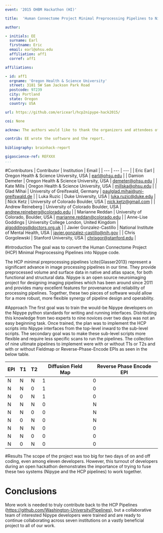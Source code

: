 ```yaml
---
event: '2015 OHBM Hackathon (HI)'

title:  'Human Connectome Project Minimal Preprocessing Pipelines to Nipype'

author:

- initials: EE
  surname: Earl
  firstname: Eric
  email: earl@ohsu.edu
  affiliation: aff1
  corref: aff1

affiliations: 

- id: aff1
  orgname: 'Oregon Health & Science University'
  street: 3181 SW Sam Jackson Park Road
  postcode: 97239
  city: Portland
  state: Oregon
  country: USA

url: https://github.com/ericearl/hcp2nipype-hack2015/

coi: None

acknow: The authors would like to thank the organizers and attendees of the 2015 OHBM Hackathon.

contrib: EE wrote the software and the report.
  
bibliography: brainhack-report

gigascience-ref: REFXXX
...
```


#Contributors
| Contributor | Institution | Email |
| --- | --- | --- |
| Eric Earl | Oregon Health & Science University, USA | earl@ohsu.edu |
| Damion Demeter | Oregon Health & Science University, USA | demeter@ohsu.edu |
| Kate Mills | Oregon Health & Science University, USA | millska@ohsu.edu |
| Glad Mihai | University of Greifswald, Germany | paulglad.mihai@uni-greifswald.de |
| Luka Ruzic | Duke University, USA | luka.ruzic@duke.edu |
| Nick Ketz | University of Colorado Boulder, USA | nick.ketz@gmail.com |
| Andrew Reineberg | University of Colorado Boulder, USA | andrew.reineberg@colorado.edu |
| Marianne Reddan | University of Colorado, Boulder, USA | marianne.reddan@colorado.edu |
| Anne-Lise Goddings | University College London, United Kingdom | algoddings@doctors.org.uk |
| Javier Gonzalez-Castillo | National Institute of Mental Health, USA | javier.gonzalez-castillo@nih.gov |
| Chris Gorgolewski | Stanford University, USA | chrisgor@stanford.edu |

#Introduction
The goal was to convert the Human Connectome Project (HCP) Minimal Preprocessing Pipelines into Nipype code.

The HCP minimal preprocessing pipelines \cite{Glasser2013} represent a significant advance in image processing pipelines in our time. They provide preprocessed volume and surface data in native and atlas space, for both functional and structural data. Nipype is an open source neuroimaging project for designing imaging pipelines which has been around since 2011 and provides many excellent features for provenance and reliability of processing pipelines. Together, these two pieces of software would allow for a more robust, more flexible synergy of pipeline design and operability.

#Approach
The first goal was to train the would-be Nipype developers on the Nipype python standards for writing and running interfaces.  Distributing this knowledge from two experts to nine novices over two days was not an easy beginning task.  Once trained, the plan was to implement the HCP scripts into Nipype interfaces from the top-level inward to the sub-level scripts. The secondary goal was to make these sub-level scripts more flexible and require less specific scans to run the pipelines. The collection of nine ultimate pipelines to implement were with or without T1s or T2s and with or without Fieldmap or Reverse-Phase-Encode EPIs as seen in the below table.

| EPI | T1 | T2 | Diffusion Field Map | Reverse Phase Encode EPI |
| --- | --- | --- | --- | --- |
| N | N | N | 1 | 0 |
| N | N | 0 | 1 | 0 |
| N | 0 | N | 1 | 0 |
| N | N | N | 0 | N |
| N | N | 0 | 0 | N |
| N | 0 | N | 0 | N |
| N | N | N | 0 | 0 |
| N | N | 0 | 0 | 0 |
| N | 0 | N | 0 | 0 |


#Results
The scope of the project was too big for two days of on and off coding, even among eleven developers.  However, this turnout of developers during an open hackathon demonstrates the importance of trying to fuse these two systems (Nipype and the HCP pipelines) to work together.


# Conclusions
More work is needed to truly contribute back to the HCP Pipelines (https://github.com/Washington-University/Pipelines), but a collaborative team of interested Nipype developers were trained and are ready to continue collaborating across seven institutions on a vastly beneficial project to all of our work.
